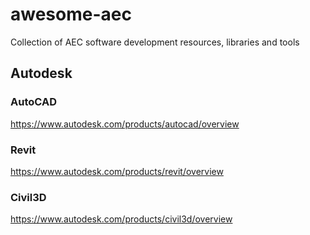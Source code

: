 # awesome-aec
Collection of AEC software development resources, libraries and tools

## Autodesk
### AutoCAD
  https://www.autodesk.com/products/autocad/overview
### Revit
  https://www.autodesk.com/products/revit/overview
### Civil3D
  https://www.autodesk.com/products/civil3d/overview

